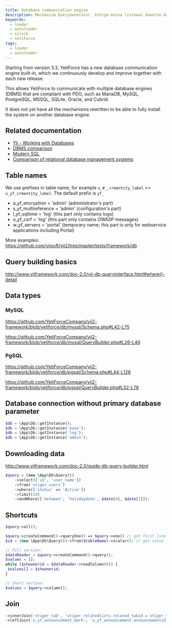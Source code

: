 ```yaml
---
title: Database communication engine
description: Mechanizm QueryGenerator, którym można listować dowolne dane z modułów typu entity.
keywords:
  - loader
  - autoloader
  - silnik
  - YetiForce
tags:
  - loader
  - autoloader
---
```


Starting from version 3.3, YetiForce has a new database communication engine built-in, which we continuously develop and improve together with each new release.

This allows YetiForce to communicate with multiple database engines (DBMS) that are compliant with PDO, such as MariaDB, MySQL, PostgreSQL, MSSQL, SQLite, Oracle, and Cubrid.

It does not yet have all the mechanisms rewritten to be able to fully install the system on another database engine.

## Related documentation

- [Yii - Working with Databases](https://www.yiiframework.com/doc/guide/2.0/en/start-databases#configuring-db-connection)
- [DBMS comparison](https://www.sql-workbench.eu/dbms_comparison.html)
- [Modern SQL](https://modern-sql.com/)
- [Comparison of relational database management systems](https://en.wikipedia.org/wiki/Comparison_of_relational_database_management_systems)

## Table names

We use prefixes in table name, for example `u_#__crmentity_label` >> `u_yf_crmentity_label`. The default prefix is `yf_`

- a_yf_encryption = 'admin' (administrator's part)
- s_yf_multireference = 'admin' (configuration's part)
- l_yf_sqltime = 'log' (this part only contains logs)
- o_yf_csrf = 'log' (this part only contains OWASP messages)
- w_yf_servers = 'portal' (temporary name; this part is only for webservice applications including Portal)

More examples: https://github.com/yiisoft/yii2/tree/master/tests/framework/db

## Query building basics

http://www.yiiframework.com/doc-2.0/yii-db-queryinterface.html#where()-detail

## Data types

### MySQL

https://github.com/YetiForceCompany/yii2-framework/blob/yetiforce/db/mysql/Schema.php#L42-L75

https://github.com/YetiForceCompany/yii2-framework/blob/yetiforce/db/mysql/QueryBuilder.php#L26-L49

### PgSQL

https://github.com/YetiForceCompany/yii2-framework/blob/yetiforce/db/pgsql/Schema.php#L44-L126

https://github.com/YetiForceCompany/yii2-framework/blob/yetiforce/db/pgsql/QueryBuilder.php#L52-L78

## Database connection without primary database parameter

```php
$db = \App\Db::getInstance();
$db = \App\Db::getInstance('base');
$db = \App\Db::getInstance('log');
$db = \App\Db::getInstance('admin');
```

## Downloading data

http://www.yiiframework.com/doc-2.0/guide-db-query-builder.html

```php
$query = (new \App\Db\Query())
    ->select(['id', 'user_name'])
    ->from('vtiger_users')
    ->where(['status' => 'Active'])
    ->limit(10)
    ->andWhere(['between', 'holidaydate', $date[0], $date[1]]);
```

## Shortcuts

```php
$query->all();

$query->createCommand()->queryOne() => $query->one() // get first line
$id = (new \App\Db\Query())->from($tableName)->scalar(); // get value from first line first column

// Full version:
$dataReader = $query->createCommand()->query();
$values = [];
while ($shownerid = $dataReader->readColumn(0)) {
 $values[] = $shownerid;
}

// Short version:
$values = $query->column();
```

## Join

```php
->innerJoin('vtiger_tab', 'vtiger_relatedlists.related_tabid = vtiger_tab.tabid')
->leftJoin('u_yf_announcement_mark', 'u_yf_announcement.announcementid = u_yf_announcement_mark.crmid')
```
